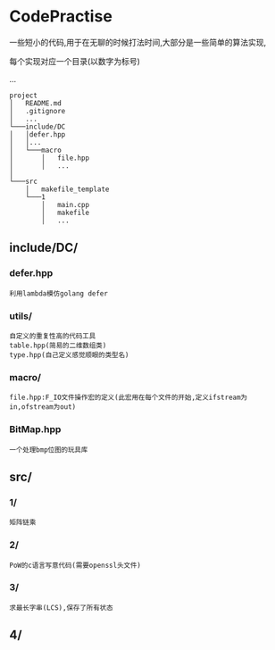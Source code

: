 # CodePractise
一些短小的代码,用于在无聊的时候打法时间,大部分是一些简单的算法实现,

每个实现对应一个目录(以数字为标号)

...

```
project
│   README.md
│   .gitignore    
│   ...
└───include/DC
│   │defer.hpp
│   │...
│   └───macro
│       │   file.hpp
│       │   ...
│   
└───src
    │   makefile_template 
    └───1
        │   main.cpp
        │   makefile
        │   ...
```
## include/DC/
### defer.hpp
	利用lambda模仿golang defer
### utils/
	自定义的重复性高的代码工具
	table.hpp(简易的二维数组类)
	type.hpp(自己定义感觉顺眼的类型名)
### macro/
	file.hpp:F_IO文件操作宏的定义(此宏用在每个文件的开始,定义ifstream为in,ofstream为out)
### BitMap.hpp
	一个处理bmp位图的玩具库
## src/
### 1/
	矩阵链乘
### 2/
	PoW的c语言写意代码(需要openssl头文件)
### 3/
	求最长字串(LCS),保存了所有状态
## 4/
